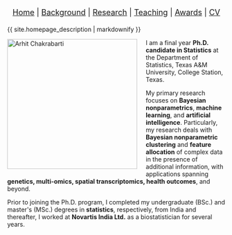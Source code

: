 <!-- Navigation -->
<nav style="text-align:center; font-size: 18px; margin-bottom: 20px;">
  <a href="/index.html">Home</a> |
  <a href="/background.html">Background</a> |
  <a href="/research.html">Research</a> |
  <a href="/teaching.html">Teaching</a> |
  <a href="/awards.html">Awards</a> |
  <a href="/cv.html">CV</a>
</nav>

<!-- Homepage welcome + social links -->
<div style="margin-top:15px;">
  {{ site.homepage_description | markdownify }}
</div>

<!-- Image and introduction wrapped in HTML to allow float -->
<div>
  <img src="assets/images/Pic.jpg" alt="Arhit Chakrabarti" width="300" style="float:left; margin-right:20px; margin-bottom:10px;" />
  <p>
    I am a final year <strong>Ph.D. candidate in Statistics</strong> at the Department of Statistics, Texas A&M University, College Station, Texas. 
  </p>
  <p>
    My primary research focuses on <strong>Bayesian nonparametrics</strong>, <strong>machine learning</strong>, and <strong>artificial intelligence</strong>. Particularly, my research deals with <strong>Bayesian nonparametric clustering</strong> and <strong>feature allocation</strong> of complex data in the presence of additional information, with applications spanning <strong>genetics, multi-omics, spatial transcriptomics, health outcomes</strong>, and beyond.
  </p>
  <p>
    Prior to joining the Ph.D. program, I completed my undergraduate (BSc.) and master's (MSc.) degrees in <strong>statistics</strong>, respectively, from India and thereafter, I worked at <strong>Novartis India Ltd.</strong> as a biostatistician for several years.
  </p>
  <div style="clear: both;"></div>
</div>
